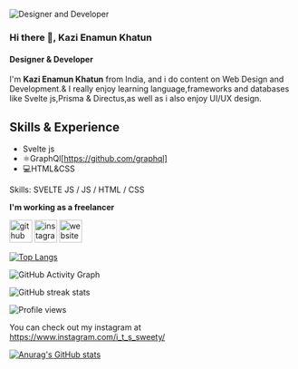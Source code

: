 ![Designer and Developer](https://avatars.githubusercontent.com/u/60088179?v=4)

### Hi there 👋, Kazi Enamun Khatun
#### Designer & Developer

I'm **Kazi Enamun Khatun** from India, and i do content on Web Design and Development.& I really enjoy learning language,frameworks and databases like Svelte js,Prisma & Directus,as well as i also enjoy UI/UX design.

## Skills & Experience
* Svelte js
* ⚛️GraphQl[https://github.com/graphql]
* 💻HTML&CSS



Skills: SVELTE JS / JS / HTML / CSS


**I'm working as a freelancer**

 [<img src='https://cdn.jsdelivr.net/npm/simple-icons@3.0.1/icons/github.svg' alt='github' height='40'>](https://github.com/sweety127)  [<img src='https://cdn.jsdelivr.net/npm/simple-icons@3.0.1/icons/instagram.svg' alt='instagram' height='40'>](https://www.instagram.com/i_t_s_sweety/)  [<img src='https://cdn.jsdelivr.net/npm/simple-icons@3.0.1/icons/icloud.svg' alt='website' height='40'>](https://www.sweety.cool/)  

[![Top Langs](https://github-readme-stats.vercel.app/api/top-langs/?username=sweety127)](https://github.com/anuraghazra/github-readme-stats)

![GitHub Activity Graph](https://activity-graph.herokuapp.com/graph?username=sweety127)  

![GitHub streak stats](https://github-readme-streak-stats.herokuapp.com/?user=sweety127)  

![Profile views](https://gpvc.arturio.dev/sweety127)  

You can check out my instagram at https://www.instagram.com/i_t_s_sweety/

[![Anurag's GitHub stats](https://github-readme-stats.vercel.app/api?username=sweety127)](https://github.com/anuraghazra/github-readme-stats)
